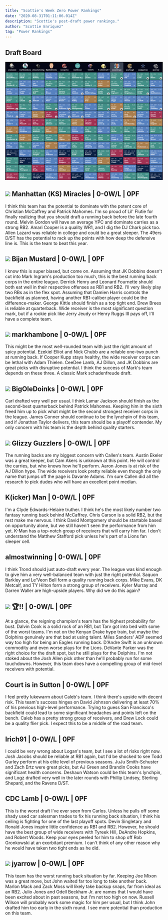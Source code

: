 ```yaml
---
title: "Scottie's Week Zero Power Rankings"
date: "2020-08-31T01:11:06.014Z"
description: "Scottie's post-draft power rankings."
author: "Scottie Enriquez"
tag: "Power Rankings"
---
```


## Draft Board

![Draft board](./draft-board.png)

## <img src="https://dxyip34awyjyf.cloudfront.net/379f5379a3205b9706e6a4b7b4471a8e-zero-scottie" class="sleeper-avatar"/> Manhattan (KS) Miracles | 0-0W/L | 0PF

I think this team has the potential to dominate with the potent core of Christian McCaffrey and Patrick Mahomes. I'm so proud of Lil' Flutie for finally realizing that you should draft a running back before the late fourth round. Melvin Gordon will have an average YPC and dominate carries as a strong RB2. Amari Cooper is a quality WR1, and I dig the DJ Chark pick too. Allen Lazard was reliable in college and could be a great sleeper. The 49ers D/ST has the potential to rack up the points with how deep the defensive line is. This is the team to beat this year.

## <img src="https://dxyip34awyjyf.cloudfront.net/49b1d67d6b1562f8ef7d03645a046694-zero-scottie" class="sleeper-avatar"/> Bijan Mustard | 0-0W/L | 0PF

I know this is super biased, but come on. Assuming that JK Dobbins doesn't cut into Mark Ingram's production too much, this is the best running back corps in the entire league. Derrick Henry and Leonard Fournette should both eat well in their respective offenses as RB1 and RB2. I'll very likely play two RBs as in the flex spot. Assuming that Damien Harris controls the backfield as planned, having another RB1-caliber player could be the difference-maker. George Kittle should finish as a top tight end. Drew Brees is reliable at quarterback. Wide receiver is the most significant question mark, but if a rookie pick like Jerry Jeudy or Henry Ruggs III pays off, I'll have a complete team.

## <img src="https://dxyip34awyjyf.cloudfront.net/1bac27b3e88d08f050e32b48195acf46-zero-scottie" class="sleeper-avatar"/> markhambone | 0-0W/L | 0PF

This might be the most well-rounded team with just the right amount of spicy potential. Ezekiel Elliot and Nick Chubb are a reliable one-two punch at running back. If Cooper Kupp stays healthy, the wide receiver corps can be lethal with Adam Thielen. CeeDee Lamb, AJ Dillon, and JK Dobbins are great picks with disruptive potential. I think the success of Mark's team depends on these three. A classic Mark schadenfreude draft.

## <img src="https://dxyip34awyjyf.cloudfront.net/400266e997f2d0857da2c8f2b939fda4-zero-scottie" class="sleeper-avatar"/> BigOleDoinks | 0-0W/L | 0PF

Carl drafted very well per usual. I think Lamar Jackson should finish as the second-best quarterback behind Patrick Mahomes. Keeping him in the sixth freed him up to pick what might be the second strongest receiver corps in the league. James Conner should continue to be the lynchpin of this team, and if Jonathan Taylor delivers, this team should be a playoff contender. My only concern with his team is the depth behind quality starters.

## <img src="https://dxyip34awyjyf.cloudfront.net/405213591fe488220f2f4f79d9cc28eb-zero-scottie" class="sleeper-avatar"/> Glizzy Guzzlers | 0-0W/L | 0PF

The running backs are my biggest concern with Callen's team. Austin Ekeler was a great keeper, but Cam Akers is unknown at this point. He will control the carries, but who knows how he'll perform. Aaron Jones is at risk of the AJ Dillon hype. The wide receivers look pretty reliable even though the only name that jumps off the page is Davante Adams. I'm sure Callen did all the research to pick dudes who will have an excellent point median.

## K(icker) Man | 0-0W/L | 0PF

I'm a Clyde Edwards-Helaire truther. I think he's the most likely number two fantasy running back behind McCaffrey. Chris Carson is a solid RB2, but the rest make me nervous. I think David Montgomery should be startable based on opportunity alone, but we still haven't seen the performance from him yet. K-Man has a top-notch group of receivers that will carry him far. I don't understand the Matthew Stafford pick unless he's part of a Lions fan sleeper cell.

## almostwinning | 0-0W/L | 0PF

I think Trond should just auto-draft every year. The league was kind enough to give him a very well-balanced team with just the right potential. Saquon Barkley and Le'Veon Bell form a quality running back corps. Mike Evans, DK Metcalf, and TY Hilton form a strong group of receivers. Kyler Murray and Darren Waller are high-upside players. Why did we do this again?

## <img src="https://dxyip34awyjyf.cloudfront.net/nfl_dal-zero-scottie" class="sleeper-avatar"/> 🏆‼️ | 0-0W/L | 0PF

At a glance, the reigning champion's team has the highest probability for bust. Dalvin Cook is a solid rock of an RB1, but Tarv got into bed with some of the worst teams. I'm not on the Kenyan Drake hype train, but maybe the Dolphins genuinely are that bad at using talent. Miles Sanders' ADP seemed way too high for being an Eagles running back. D'Andre Swift is an unknown commodity and even worse plays for the Lions. DeVante Parker was the right choice for the draft spot, but he still plays for the Dolphins. I'm not stoked about the Josh Allen pick other than he'll probably run for some touchdowns. However, this team does have a compelling group of mid-level receivers with potential.

## Court is in Sutton | 0-0W/L | 0PF

I feel pretty lukewarm about Caleb's team. I think there's upside with decent risk. This team's success hinges on David Johnson delivering at least 70% of his previous high-level performance. Trying to guess San Francisco's backfield could lead to some significant headaches and points left on the bench. Caleb has a pretty strong group of receivers, and Drew Lock could be a quality flier pick. I expect this to be a middle of the road team.

## lrich91 | 0-0W/L | 0PF

I could be very wrong about Logan's team, but I see a lot of risks right now. Josh Jacobs should be reliable at RB1 again, but I'd be shocked to see Todd Gurley perform at his elite level of previous seasons. JuJu Smith-Schuster and Zach Ertz were great picks, but AJ Green and Brandin Cooks have significant health concerns. Deshaun Watson could be this team's lynchpin, and Logz drafted very well in the later rounds with Phillip Lindsey, Sterling Shepard, and the Ravens D/ST.

## CDC Lamb | 0-0W/L | 0PF

This is the worst draft I've ever seen from Carlos. Unless he pulls off some shady used car salesman trades to fix his running back situation, I think his ceiling is fighting for one of the last playoff spots. Devin Singletary and Ronald Jones inspire little confidence as RB1 and RB2. However, he should have the best group of wide receivers with Tyreek Hill, DeAndre Hopkins, and Robert Woods. Keep your eyes peeled for him to shop off Rob Gronkowski at an exorbitant premium. I can't think of any other reason why he would have taken two tight ends as he did.

## <img src="https://dxyip34awyjyf.cloudfront.net/1fe089e517448d9fe207b8607ca8e81b-zero-scottie" class="sleeper-avatar"/> jyarrow | 0-0W/L | 0PF

This team has the worst running back situation by far. Keeping Joe Mixon was a great move, but John waited far too long to take another back. Marlon Mack and Zack Moss will likely take backup snaps, far from ideal as an RB2. Julio Jones and Odell Beckham Jr. are names that I would have been excited about in past seasons, but I'm not too high on now. Russell Wilson will probably work some magic for him per usual, but I think John drafted him too early in the sixth round. I see more potential than production on this team.
